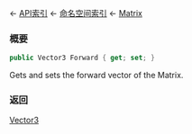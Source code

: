 ← [API索引](Api-Index) ← [命名空间索引](Namespace-Index) ← [Matrix](VRageMath.Matrix)

### 概要

```csharp
public Vector3 Forward { get; set; }
```

Gets and sets the forward vector of the Matrix.

### 返回

[Vector3](VRageMath.Vector3)

